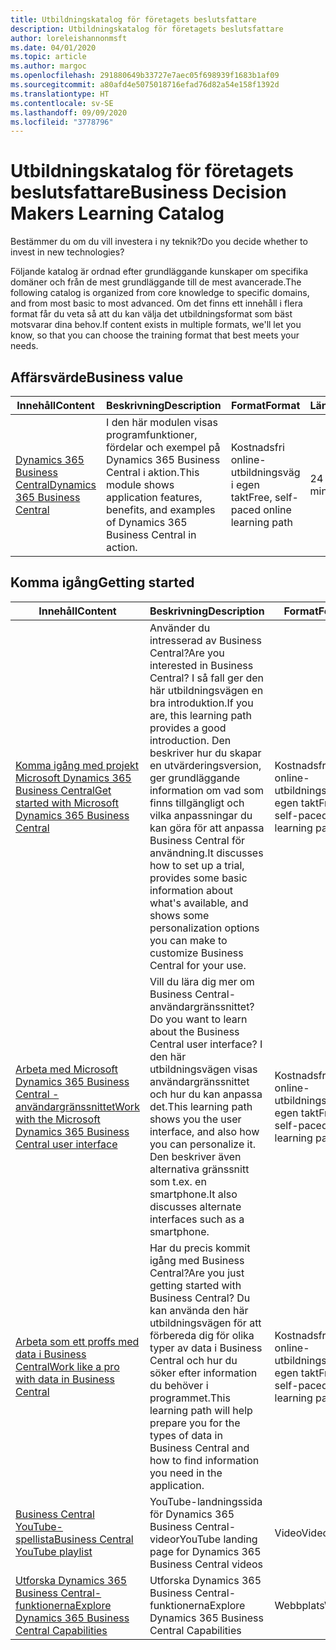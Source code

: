 ```yaml
---
title: Utbildningskatalog för företagets beslutsfattare
description: Utbildningskatalog för företagets beslutsfattare
author: loreleishannonmsft
ms.date: 04/01/2020
ms.topic: article
ms.author: margoc
ms.openlocfilehash: 291880649b33727e7aec05f698939f1683b1af09
ms.sourcegitcommit: a80afd4e5075018716efad76d82a54e158f1392d
ms.translationtype: HT
ms.contentlocale: sv-SE
ms.lasthandoff: 09/09/2020
ms.locfileid: "3778796"
---
```

# <a name="business-decision-makers-learning-catalog"></a><span data-ttu-id="889ab-103">Utbildningskatalog för företagets beslutsfattare</span><span class="sxs-lookup"><span data-stu-id="889ab-103">Business Decision Makers Learning Catalog</span></span>

<span data-ttu-id="889ab-104">Bestämmer du om du vill investera i ny teknik?</span><span class="sxs-lookup"><span data-stu-id="889ab-104">Do you decide whether to invest in new technologies?</span></span>

<span data-ttu-id="889ab-105">Följande katalog är ordnad efter grundläggande kunskaper om specifika domäner och från de mest grundläggande till de mest avancerade.</span><span class="sxs-lookup"><span data-stu-id="889ab-105">The following catalog is organized from core knowledge to specific domains, and from most basic to most advanced.</span></span> <span data-ttu-id="889ab-106">Om det finns ett innehåll i flera format får du veta så att du kan välja det utbildningsformat som bäst motsvarar dina behov.</span><span class="sxs-lookup"><span data-stu-id="889ab-106">If content exists in multiple formats, we'll let you know, so that you can choose the training format that best meets your needs.</span></span>  

## <a name="business-value"></a><span data-ttu-id="889ab-107">Affärsvärde<a name="busvalue"></a></span><span class="sxs-lookup"><span data-stu-id="889ab-107">Business value<a name="busvalue"></a></span></span>

| <span data-ttu-id="889ab-108">Innehåll</span><span class="sxs-lookup"><span data-stu-id="889ab-108">Content</span></span>                                                                 | <span data-ttu-id="889ab-109">Beskrivning</span><span class="sxs-lookup"><span data-stu-id="889ab-109">Description</span></span>                                                                                                | <span data-ttu-id="889ab-110">Format</span><span class="sxs-lookup"><span data-stu-id="889ab-110">Format</span></span>                                | <span data-ttu-id="889ab-111">Längd</span><span class="sxs-lookup"><span data-stu-id="889ab-111">Length</span></span>     |
|----------------------------------------------------------------------------------------------------------------|------------------------------------------------------------------------------------------------------------|---------------------------------------|------------|
| [<span data-ttu-id="889ab-112">Dynamics 365 Business Central</span><span class="sxs-lookup"><span data-stu-id="889ab-112">Dynamics 365 Business Central</span></span>](https://docs.microsoft.com/learn/modules/dynamics-365-business-central/) | <span data-ttu-id="889ab-113">I den här modulen visas programfunktioner, fördelar och exempel på Dynamics 365 Business Central i aktion.</span><span class="sxs-lookup"><span data-stu-id="889ab-113">This module shows application features, benefits, and examples of Dynamics 365 Business Central in action.</span></span> | <span data-ttu-id="889ab-114">Kostnadsfri online-utbildningsväg i egen takt</span><span class="sxs-lookup"><span data-stu-id="889ab-114">Free, self-paced online learning path</span></span> | <span data-ttu-id="889ab-115">24 minuter</span><span class="sxs-lookup"><span data-stu-id="889ab-115">24 minutes</span></span> |

## <a name="getting-started"></a><span data-ttu-id="889ab-116">Komma igång<a name="get-started"></a></span><span class="sxs-lookup"><span data-stu-id="889ab-116">Getting started<a name="get-started"></a></span></span>

| <span data-ttu-id="889ab-117">Innehåll</span><span class="sxs-lookup"><span data-stu-id="889ab-117">Content</span></span>                                                                                                                             | <span data-ttu-id="889ab-118">Beskrivning</span><span class="sxs-lookup"><span data-stu-id="889ab-118">Description</span></span>                                                                                                                                                                                                                                                                                      | <span data-ttu-id="889ab-119">Format</span><span class="sxs-lookup"><span data-stu-id="889ab-119">Format</span></span>                                | <span data-ttu-id="889ab-120">Längd</span><span class="sxs-lookup"><span data-stu-id="889ab-120">Length</span></span>             |
|------------------------------------------------------------------------------------------------------------------------------------------------------------------------------|--------------------------------------------------------------------------------------------------------------------------------------------------------------------------------------------------------------------------------------------------------------------------------------------------|---------------------------------------|--------------------|
| [<span data-ttu-id="889ab-121">Komma igång med projekt Microsoft Dynamics 365 Business Central</span><span class="sxs-lookup"><span data-stu-id="889ab-121">Get started with Microsoft Dynamics 365 Business Central</span></span>](https://docs.microsoft.com/learn/paths/get-started-dynamics-365-business-central/)                          | <span data-ttu-id="889ab-122">Använder du intresserad av Business Central?</span><span class="sxs-lookup"><span data-stu-id="889ab-122">Are you interested in Business Central?</span></span> <span data-ttu-id="889ab-123">I så fall ger den här utbildningsvägen en bra introduktion.</span><span class="sxs-lookup"><span data-stu-id="889ab-123">If you are, this learning path provides a good introduction.</span></span> <span data-ttu-id="889ab-124">Den beskriver hur du skapar en utvärderingsversion, ger grundläggande information om vad som finns tillgängligt och vilka anpassningar du kan göra för att anpassa Business Central för användning.</span><span class="sxs-lookup"><span data-stu-id="889ab-124">It discusses how to set up a trial, provides some basic information about what's available, and shows some personalization options you can make to customize Business Central for your use.</span></span> | <span data-ttu-id="889ab-125">Kostnadsfri online-utbildningsväg i egen takt</span><span class="sxs-lookup"><span data-stu-id="889ab-125">Free, self-paced online learning path</span></span> | <span data-ttu-id="889ab-126">3 timmar 4 minuter</span><span class="sxs-lookup"><span data-stu-id="889ab-126">3 hours 4 minutes</span></span>  |
| [<span data-ttu-id="889ab-127">Arbeta med Microsoft Dynamics 365 Business Central -användargränssnittet</span><span class="sxs-lookup"><span data-stu-id="889ab-127">Work with the Microsoft Dynamics 365 Business Central user interface</span></span>](https://docs.microsoft.com/learn/paths/work-with-user-interface-dynamics-365-business-central/) | <span data-ttu-id="889ab-128">Vill du lära dig mer om Business Central-användargränssnittet?</span><span class="sxs-lookup"><span data-stu-id="889ab-128">Do you want to learn about the Business Central user interface?</span></span> <span data-ttu-id="889ab-129">I den här utbildningsvägen visas användargränssnittet och hur du kan anpassa det.</span><span class="sxs-lookup"><span data-stu-id="889ab-129">This learning path shows you the user interface, and also how you can personalize it.</span></span> <span data-ttu-id="889ab-130">Den beskriver även alternativa gränssnitt som t.ex. en smartphone.</span><span class="sxs-lookup"><span data-stu-id="889ab-130">It also discusses alternate interfaces such as a smartphone.</span></span>                                                                               | <span data-ttu-id="889ab-131">Kostnadsfri online-utbildningsväg i egen takt</span><span class="sxs-lookup"><span data-stu-id="889ab-131">Free, self-paced online learning path</span></span> | <span data-ttu-id="889ab-132">2 timmar 27 minuter</span><span class="sxs-lookup"><span data-stu-id="889ab-132">2 hours 27 minutes</span></span> |
| [<span data-ttu-id="889ab-133">Arbeta som ett proffs med data i Business Central</span><span class="sxs-lookup"><span data-stu-id="889ab-133">Work like a pro with data in Business Central</span></span>](https://docs.microsoft.com/learn/paths/work-pro-data-dynamics-365-business-central)                                    | <span data-ttu-id="889ab-134">Har du precis kommit igång med Business Central?</span><span class="sxs-lookup"><span data-stu-id="889ab-134">Are you just getting started with Business Central?</span></span> <span data-ttu-id="889ab-135">Du kan använda den här utbildningsvägen för att förbereda dig för olika typer av data i Business Central och hur du söker efter information du behöver i programmet.</span><span class="sxs-lookup"><span data-stu-id="889ab-135">This learning path will help prepare you for the types of data in Business Central and how to find information you need in the application.</span></span>                                                                                                  | <span data-ttu-id="889ab-136">Kostnadsfri online-utbildningsväg i egen takt</span><span class="sxs-lookup"><span data-stu-id="889ab-136">Free, self-paced online learning path</span></span> | <span data-ttu-id="889ab-137">2 timmar 27 minuter</span><span class="sxs-lookup"><span data-stu-id="889ab-137">2 hours 27 minutes</span></span> |
| [<span data-ttu-id="889ab-138">Business Central YouTube-spellista</span><span class="sxs-lookup"><span data-stu-id="889ab-138">Business Central YouTube playlist</span></span>](https://www.youtube.com/playlist?list=PLcakwueIHoT-wVFPKUtmxlqcG1kJ0oqq4)                                                                | <span data-ttu-id="889ab-139">YouTube-landningssida för Dynamics 365 Business Central-videor</span><span class="sxs-lookup"><span data-stu-id="889ab-139">YouTube landing page for Dynamics 365 Business Central videos</span></span>                                                                                                                                                                                                                                    | <span data-ttu-id="889ab-140">Video</span><span class="sxs-lookup"><span data-stu-id="889ab-140">Video</span></span>                                 |                    |
| [<span data-ttu-id="889ab-141">Utforska Dynamics 365 Business Central-funktionerna</span><span class="sxs-lookup"><span data-stu-id="889ab-141">Explore Dynamics 365 Business Central Capabilities</span></span>](https://dynamics.microsoft.com/business-central/capabilities/)                                                    | <span data-ttu-id="889ab-142">Utforska Dynamics 365 Business Central-funktionerna</span><span class="sxs-lookup"><span data-stu-id="889ab-142">Explore Dynamics 365 Business Central Capabilities</span></span>                                                                                                                                                                                                                                               | <span data-ttu-id="889ab-143">Webbplats</span><span class="sxs-lookup"><span data-stu-id="889ab-143">Website</span></span>                               |                    |
